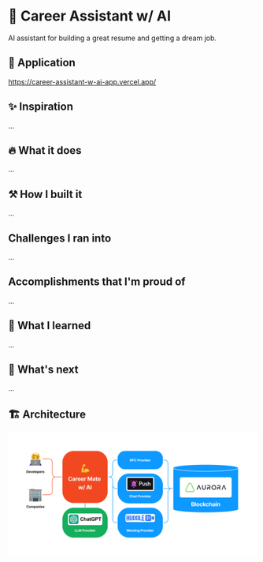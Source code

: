 # 💪 Career Assistant w/ AI

AI assistant for building a great resume and getting a dream job.

## 🔗 Application

https://career-assistant-w-ai-app.vercel.app/

## ✨ Inspiration

...

## 🔥 What it does

...

## ⚒️ How I built it

...

## Challenges I ran into

...

## Accomplishments that I'm proud of

...

## 🧠 What I learned

...

## 🚀 What's next

...

## 🏗️ Architecture

![Architecture](/architecture.png)
